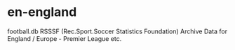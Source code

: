 en-england
==========

football.db RSSSF (Rec.Sport.Soccer Statistics Foundation) Archive Data for England / Europe - Premier League etc.
